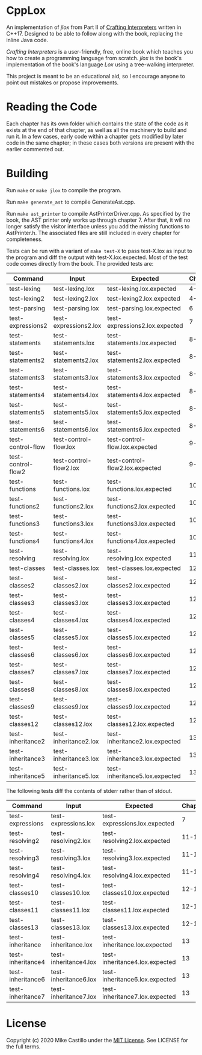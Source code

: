 # CppLox

An implementation of *jlox* from Part II of [Crafting Interpreters](https://www.craftinginterpreters.com/) written in C++17. Designed to be able to follow along with the book, replacing the inline Java code.

*Crafting Interpreters* is a user-friendly, free, online book which teaches you how to create a programming language from scratch. *jlox* is the book's implementation of the book's language *Lox* using a tree-walking interpreter.

This project is meant to be an educational aid, so I encourage anyone to point out mistakes or propose improvements.


# Reading the Code

Each chapter has its own folder which contains the state of the code as it exists at the end of that chapter, as well as all the machinery to build and run it. In a few cases, early code within a chapter gets modified by later code in the same chapter; in these cases both versions are present with the earlier commented out.


# Building

Run `make` or `make jlox` to compile the program.

Run `make generate_ast` to compile GenerateAst.cpp.

Run `make ast_printer` to compile AstPrinterDriver.cpp. As specified by the book, the AST printer only works up through chapter 7. After that, it will no longer satisfy the visitor interface unless you add the missing functions to AstPrinter.h. The associated files are still included in every chapter for completeness.

Tests can be run with a variant of `make test-X` to pass test-X.lox as input to the program and diff the output with test-X.lox.expected. Most of the test code comes directly from the book. The provided tests are:

| Command            | Input                  | Expected                        | Chapters |
| ------------------ | ---------------------- | ------------------------------- | -------- |
| test-lexing        | test-lexing.lox        | test-lexing.lox.expected        | 4-5      |
| test-lexing2       | test-lexing2.lox       | test-lexing2.lox.expected       | 4-5      |
| test-parsing       | test-parsing.lox       | test-parsing.lox.expected       | 6        |
| test-expressions2  | test-expressions2.lox  | test-expressions2.lox.expected  | 7        |
| test-statements    | test-statements.lox    | test-statements.lox.expected    | 8-13     |
| test-statements2   | test-statements2.lox   | test-statements2.lox.expected   | 8-13     |
| test-statements3   | test-statements3.lox   | test-statements3.lox.expected   | 8-13     |
| test-statements4   | test-statements4.lox   | test-statements4.lox.expected   | 8-13     |
| test-statements5   | test-statements5.lox   | test-statements5.lox.expected   | 8-13     |
| test-statements6   | test-statements6.lox   | test-statements6.lox.expected   | 8-13     |
| test-control-flow  | test-control-flow.lox  | test-control-flow.lox.expected  | 9-13     |
| test-control-flow2 | test-control-flow2.lox | test-control-flow2.lox.expected | 9-13     |
| test-functions     | test-functions.lox     | test-functions.lox.expected     | 10-13    |
| test-functions2    | test-functions2.lox    | test-functions2.lox.expected    | 10-13    |
| test-functions3    | test-functions3.lox    | test-functions3.lox.expected    | 10-13    |
| test-functions4    | test-functions4.lox    | test-functions4.lox.expected    | 10-13    |
| test-resolving     | test-resolving.lox     | test-resolving.lox.expected     | 11-13    |
| test-classes       | test-classes.lox       | test-classes.lox.expected       | 12-13    |
| test-classes2      | test-classes2.lox      | test-classes2.lox.expected      | 12-13    |
| test-classes3      | test-classes3.lox      | test-classes3.lox.expected      | 12-13    |
| test-classes4      | test-classes4.lox      | test-classes4.lox.expected      | 12-13    |
| test-classes5      | test-classes5.lox      | test-classes5.lox.expected      | 12-13    |
| test-classes6      | test-classes6.lox      | test-classes6.lox.expected      | 12-13    |
| test-classes7      | test-classes7.lox      | test-classes7.lox.expected      | 12-13    |
| test-classes8      | test-classes8.lox      | test-classes8.lox.expected      | 12-13    |
| test-classes9      | test-classes9.lox      | test-classes9.lox.expected      | 12-13    |
| test-classes12     | test-classes12.lox     | test-classes12.lox.expected     | 12-13    |
| test-inheritance2  | test-inheritance2.lox  | test-inheritance2.lox.expected  | 13       |
| test-inheritance3  | test-inheritance3.lox  | test-inheritance3.lox.expected  | 13       |
| test-inheritance5  | test-inheritance5.lox  | test-inheritance5.lox.expected  | 13       |

The following tests diff the contents of stderr rather than of stdout.

| Command           | Input                 | Expected                       | Chapters |
| ----------------- | --------------------- | ------------------------------ | -------- |
| test-expressions  | test-expressions.lox  | test-expressions.lox.expected  | 7        |
| test-resolving2   | test-resolving2.lox   | test-resolving2.lox.expected   | 11-13    |
| test-resolving3   | test-resolving3.lox   | test-resolving3.lox.expected   | 11-13    |
| test-resolving4   | test-resolving4.lox   | test-resolving4.lox.expected   | 11-13    |
| test-classes10    | test-classes10.lox    | test-classes10.lox.expected    | 12-13    |
| test-classes11    | test-classes11.lox    | test-classes11.lox.expected    | 12-13    |
| test-classes13    | test-classes13.lox    | test-classes13.lox.expected    | 12-13    |
| test-inheritance  | test-inheritance.lox  | test-inheritance.lox.expected  | 13       |
| test-inheritance4 | test-inheritance4.lox | test-inheritance4.lox.expected | 13       |
| test-inheritance6 | test-inheritance6.lox | test-inheritance6.lox.expected | 13       |
| test-inheritance7 | test-inheritance7.lox | test-inheritance7.lox.expected | 13       |


# License

Copyright (c) 2020 Mike Castillo under the [MIT License](https://choosealicense.com/licenses/mit/). See LICENSE for the full terms.
